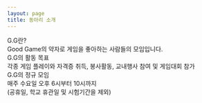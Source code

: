 ```yaml
---
layout: page
title: 동아리 소개
---
```


G.G란?<br>
Good Game의 약자로 게임을 좋아하는 사람들의 모임입니다.
     
G.G의 활동 목표<br>
각종 게임 플레이와 자격증 취득, 봉사활동, 교내행사 참여 및 게임대회 참가
     
G.G의 정규 모임<br>
매주 수요일 오후 6시부터 10시까지<br>
(공휴일, 학교 휴관일 및 시험기간을 제외)
     
